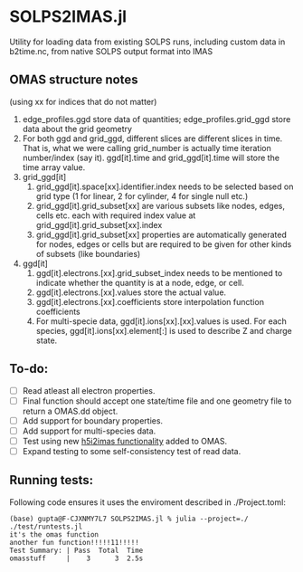 # SOLPS2IMAS.jl

Utility for loading data from existing SOLPS runs, including custom data in b2time.nc, from native SOLPS output format into IMAS

## OMAS structure notes

(using xx for indices that do not matter)

1. edge_profiles.ggd store data of quantities; edge_profiles.grid_ggd store data about the grid geometry
2. For both ggd and grid_ggd, different slices are different slices in time. That is, what we were calling grid_number is actually time iteration number/index (say it). ggd[it].time and grid_ggd[it].time will store the time array value.
3. grid_ggd[it]
   1. grid_ggd[it].space[xx].identifier.index needs to be selected based on grid type (1 for linear, 2 for cylinder, 4 for single null etc.)
   2. grid_ggd[it].grid_subset[xx] are various subsets like nodes, edges, cells etc. each with required index value at  grid_ggd[it].grid_subset[xx].index
   3. grid_ggd[it].grid_subset[xx] properties are automatically generated for nodes, edges or cells but are required to be given for other kinds of subsets (like boundaries)
4. ggd[it]
   1. ggd[it].electrons.<quantity>[xx].grid_subset_index needs to be mentioned to indicate whether the quantity is at a node, edge, or cell.
   2. ggd[it].electrons.<quantity>[xx].values store the actual value.
   4. ggd[it].electrons.<quantity>[xx].coefficients store interpolation function coefficients
   5. For multi-specie data, ggd[it].ions[xx].<quantity>[xx].values is used. For each species, ggd[it].ions[xx].element[:] is used to describe Z and charge state.

## To-do:

- [ ] Read atleast all electron properties.
- [ ] Final function should accept one state/time file and one geometry file to return a OMAS.dd object.
- [ ] Add support for boundary properties.
- [ ] Add support for multi-species data.
- [ ] Test using new [h5i2imas functionality](https://github.com/ProjectTorreyPines/OMAS.jl/commit/904562b4040c857260d832747d1ba46a2bf614f6) added to OMAS.
- [ ] Expand testing to some self-consistency test of read data.

## Running tests:

Following code ensures it uses the enviroment described in ./Project.toml:

```
(base) gupta@F-CJXNMY7L7 SOLPS2IMAS.jl % julia --project=./ ./test/runtests.jl 
it's the omas function
another fun function!!!!!11!!!!!
Test Summary: | Pass  Total  Time
omasstuff     |    3      3  2.5s
```
